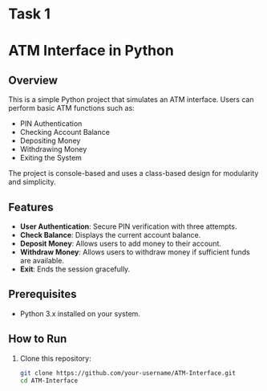 # Task 1
# ATM Interface in Python

## Overview
This is a simple Python project that simulates an ATM interface. Users can perform basic ATM functions such as:
- PIN Authentication
- Checking Account Balance
- Depositing Money
- Withdrawing Money
- Exiting the System

The project is console-based and uses a class-based design for modularity and simplicity.

## Features
- **User Authentication**: Secure PIN verification with three attempts.
- **Check Balance**: Displays the current account balance.
- **Deposit Money**: Allows users to add money to their account.
- **Withdraw Money**: Allows users to withdraw money if sufficient funds are available.
- **Exit**: Ends the session gracefully.

## Prerequisites
- Python 3.x installed on your system.

## How to Run
1. Clone this repository:
   ```bash
   git clone https://github.com/your-username/ATM-Interface.git
   cd ATM-Interface
